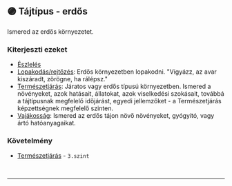 ## 🟣 Tájtípus - erdős

Ismered az erdős környezetet.

### Kiterjeszti ezeket

- [Észlelés](../kepzettsegek.primer.altalanos/eszleles.md)
- [Lopakodás/rejtőzés](../kepzettsegek.primer.altalanos/lopakodas_rejtozes.md): Erdős környezetben lopakodni. "Vigyázz, az avar kiszáradt, zörögne, ha rálépsz."
- [Természetjárás](../kepzettsegek.szekunder/termeszetjaras.md): Járatos vagy erdős típusú környezetben. Ismered a növényeket, azok hatásait, állatokat, azok viselkedési szokásait, továbbá a tájtípusnak megfelelő időjárást, egyedi jellemzőket - a Természetjárás képzettségnek megfelelő szinten.
- [Vajákosság](../kepzettsegek.szekunder/vajakossag.md): Ismered az erdős tájon növő növényeket, gyógyító, vagy ártó hatóanyagaikat.

### Követelmény

- [Természetjárás](../kepzettsegek.szekunder/termeszetjaras.md) - `3.szint`

<br />

---
